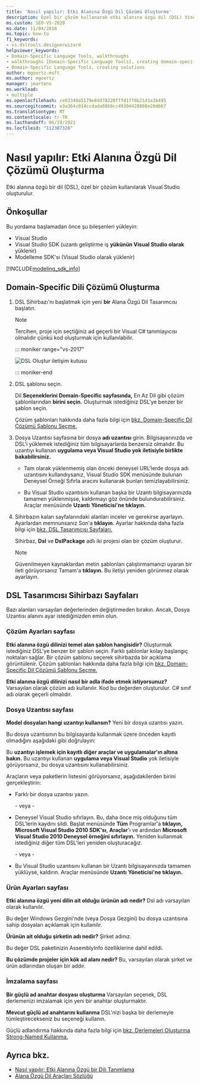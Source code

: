 ```yaml
---
title: 'Nasıl yapılır: Etki Alanına Özgü Dil Çözümü Oluşturma'
description: Özel bir çözüm kullanarak etki alanına özgü dil (DSL) Visual Studio öğrenin.
ms.custom: SEO-VS-2020
ms.date: 11/04/2016
ms.topic: how-to
f1_keywords:
- vs.dsltools.designerwizard
helpviewer_keywords:
- Domain-Specific Language Tools, walkthroughs
- walkthroughs [Domain-Specific Language Tools], creating domain-specific language
- Domain-Specific Language Tools, creating solutions
author: mgoertz-msft
ms.author: mgoertz
manager: jmartens
ms.workload:
- multiple
ms.openlocfilehash: ce03349a5179e8dd78220fffd1ff6b21d1a3b495
ms.sourcegitcommit: e3a364c014ccdada0860cc4930d428808e20d667
ms.translationtype: MT
ms.contentlocale: tr-TR
ms.lasthandoff: 06/19/2021
ms.locfileid: "112387326"
---
```

# <a name="how-to-create-a-domain-specific-language-solution"></a>Nasıl yapılır: Etki Alanına Özgü Dil Çözümü Oluşturma
Etki alanına özgü bir dil (DSL), özel bir çözüm kullanılarak Visual Studio oluşturulur.

## <a name="prerequisites"></a>Önkoşullar

Bu yordama başlamadan önce şu bileşenleri yükleyin:

- Visual Studio
- Visual Studio SDK (uzantı geliştirme iş **yükünün Visual Studio olarak** yüklenir)
- Modelleme SDK'sı (Visual Studio olarak yüklenir)

[!INCLUDE[modeling_sdk_info](includes/modeling_sdk_info.md)]

## <a name="creating-a-domain-specific-language-solution"></a>Domain-Specific Dili Çözümü Oluşturma

1. DSL Sihirbazı'nı başlatmak için yeni **bir** Alana Özgü Dil Tasarımcısı başlatın.

   > [!NOTE]
   > Tercihen, proje için seçtiğiniz ad geçerli bir Visual C# tanımlayıcısı olmalıdır çünkü kod oluşturmak için kullanılabilir.

   ::: moniker range="vs-2017"

   ![DSL Oluştur iletişim kutusu](../modeling/media/create_dsldialog.png)

   ::: moniker-end

2. DSL şablonu seçin.

    Dil **Seçeneklerini Domain-Specific sayfasında,** En Az Dil gibi çözüm şablonlarından **birini seçin.** Oluşturmak istediğiniz DSL'ye benzer bir şablon seçin.

    Çözüm şablonları hakkında daha fazla bilgi için [bkz. Domain-Specific Dil Çözümü Şablonu Seçme.](../modeling/choosing-a-domain-specific-language-solution-template.md)

3. Dosya Uzantısı sayfasına bir dosya **adı uzantısı** girin. Bilgisayarınızda ve DSL'i yüklemek istediğiniz tüm bilgisayarlarda benzersiz olmalıdır. Bu uzantıyı kullanan **uygulama veya Visual Studio yok iletisiyle birlikte bakabilirsiniz.**

   - Tam olarak yüklenmemiş olan önceki deneysel URL'lerde dosya adı uzantısını kullandıysanız,  Visual Studio SDK menüsünde bulunan Deneysel Örneği Sıfırla aracını kullanarak bunları temizlayabilirsiniz.

   - Bu Visual Studio uzantısını kullanan başka bir Uzantı bilgisayarınızda tamamen yüklenmişse, kaldırmayı göz önünde bulundurabilirsiniz. Araçlar menüsünde **Uzantı** **Yöneticisi'ne tıklayın.**

4. Sihirbazın kalan sayfalarındaki alanları inceler ve gerekirse ayarlayın. Ayarlardan memnunsanız Son'a **tıklayın.** Ayarlar hakkında daha fazla bilgi için [bkz. DSL Tasarımcısı Sayfaları.](#settings)

    Sihirbaz, **Dsl** ve **DslPackage** adlı iki projesi olan bir çözüm oluşturur.

   > [!NOTE]
   > Güvenilmeyen kaynaklardan metin şablonları çalıştırmamanızı uyaran bir ileti görüyorsanız Tamam'a **tıklayın.** Bu iletiyi yeniden görünmez olarak ayarlayın.

## <a name="the-dsl-designer-wizard-pages"></a><a name="settings"></a> DSL Tasarımcısı Sihirbazı Sayfaları
 Bazı alanları varsayılan değerlerinden değiştirmeden bırakın. Ancak, Dosya Uzantısı alanını ayar istediğinizden emin olun.

### <a name="solution-settings-page"></a>Çözüm Ayarları sayfası
 **Etki alanına özgü dilinizi temel alan şablon hangisidir?**
Oluşturmak istediğiniz DSL'ye benzer bir şablon seçin. Farklı şablonlar kolay başlangıç noktaları sağlar. Bir çözüm şablonu seçerek sihirbazda bir açıklama görüntülenir. Çözüm şablonları hakkında daha fazla bilgi için [bkz. Domain-Specific Dil Çözümü Şablonu Seçme.](../modeling/choosing-a-domain-specific-language-solution-template.md)

 **Etki alanına özgü dilinizi nasıl bir adla ifade etmek istiyorsunuz?**
Varsayılan olarak çözüm adı kullanılır. Kod bu değerden oluşturulur. C# sınıf adı olarak geçerli olmalıdır.

### <a name="file-extension-page"></a>Dosya Uzantısı sayfası
 **Model dosyaları hangi uzantıyı kullansın?**
Yeni bir dosya uzantısı yazın.

 Bu dosya uzantısının bu bilgisayarda kullanmak üzere önceden kayıtlı olmadığını aşağıdaki gibi doğrulayın:

 Bu **uzantıyı işlemek için kayıtlı diğer araçlar ve uygulamalar'ın altına bakın.** Bu uzantıyı kullanan **uygulama veya Visual Studio** yok iletisiyle görüyorsanız, bu dosya uzantısını kullanabilirsiniz.

 Araçların veya paketlerin listesini görüyorsanız, aşağıdakilerden birini gerçekleştirin:

- Farklı bir dosya uzantısı yazın.

     \- veya -

- Deneysel Visual Studio sıfırlayın. Bu, daha önce miş olduğunu tüm DSL'lerin kaydını sildi. Başlat menüsünde **Tüm** Programlar'a **tıklayın,** **Microsoft Visual Studio 2010 SDK'sı**, **Araçlar**'ı ve ardından **Microsoft Visual Studio 2010 Deneysel örneğini sıfırlayın.** Yeniden kullanmak istediğiniz diğer tüm DSL'leri yeniden oluşturacağız.

     \- veya -

- Bu Visual Studio uzantısını kullanan bir Uzantı bilgisayarınızda tamamen yüklüyse, kaldırın. Araçlar menüsünde **Uzantı** **Yöneticisi'ne tıklayın.**

### <a name="product-settings-page"></a>Ürün Ayarları sayfası
 **Etki alanına özgü yeni dilin ait olduğu ürünün adı nedir?**
Dsl adı varsayılan olarak kullanılır.

 Bu değer Windows Gezgini'nde (veya Dosya Gezgini) bu dosya uzantısına sahip dosyaları açıklamak için kullanılır.

 **Ürünün ait olduğu şirketin adı nedir?**
Şirket adınız.

 Bu değer DSL paketinizin AssemblyInfo özelliklerine dahil edildi.

 **Bu çözümde projeler için kök ad alanı nedir?**
Bu, varsayılan olarak şirket ve ürün adlarından oluşan bir addır.

### <a name="signing-page"></a>İmzalama sayfası
 **Bir güçlü ad anahtar dosyası oluşturma** Varsayılan seçenek, DSL derlemenizi imzalamak için yeni bir anahtar oluşturmaktır.

 **Mevcut güçlü ad anahtarını kullanma** DSL'nizi başka bir derlemeyle tümleştirecekseniz bu seçeneği kullanın.

 Güçlü adlandırma hakkında daha fazla bilgi için [bkz. Derlemeleri Oluşturma Strong-Named Kullanma.](/dotnet/standard/assembly/create-use-strong-named)

## <a name="see-also"></a>Ayrıca bkz.

- [Nasıl yapılır: Etki Alanına Özgü bir Dili Tanımlama](../modeling/how-to-define-a-domain-specific-language.md)
- [Alana Özgü Dil Araçları Sözlüğü](/previous-versions/bb126564(v=vs.100))